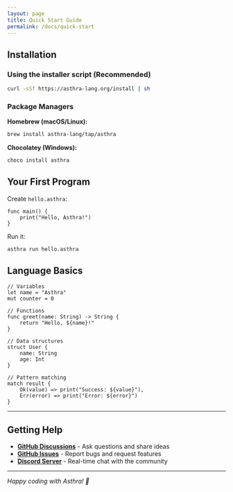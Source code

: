 ```yaml
---
layout: page
title: Quick Start Guide
permalink: /docs/quick-start
---
```


## Installation

### Using the installer script (Recommended)

```bash
curl -sSf https://asthra-lang.org/install | sh
```

### Package Managers

**Homebrew (macOS/Linux):**
```bash
brew install asthra-lang/tap/asthra
```

**Chocolatey (Windows):**
```powershell
choco install asthra
```

## Your First Program

Create `hello.asthra`:

```asthra
func main() {
    print("Hello, Asthra!")
}
```

Run it:

```bash
asthra run hello.asthra
```

## Language Basics

```asthra
// Variables
let name = "Asthra"
mut counter = 0

// Functions
func greet(name: String) -> String {
    return "Hello, ${name}!"
}

// Data structures
struct User {
    name: String
    age: Int
}

// Pattern matching
match result {
    Ok(value) => print("Success: ${value}"),
    Err(error) => print("Error: ${error}")
}
```

---

## Getting Help

- **[GitHub Discussions](https://github.com/orgs/asthra-lang/discussions)** - Ask questions and share ideas
- **[GitHub Issues](https://github.com/asthra-lang/asthra/issues)** - Report bugs and request features
- **[Discord Server](https://discord.gg/asthra)** - Real-time chat with the community

---

*Happy coding with Asthra! 🚀* 